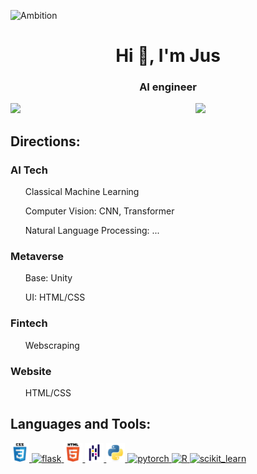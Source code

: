 ![Ambition](https://github.com/Justinfungi/Justinfungi/blob/main/METAVERSE.jpg)

<h1 align="center">Hi 👋, I'm Jus</h1>
<h3 align="center">AI engineer</h3>


<!--session 2-->
<p align="left">

  <img src="https://github-readme-stats.vercel.app/api?username=Justinfungi&show_icons=true&layout=compact&count_private=true&hide_title=true&theme=radical" style="width: 56%; max-width: 58%; min-width: 58%;">

  <img src="https://github-readme-stats.vercel.app/api/top-langs/?username=Justinfungi&layout=compact&count_private=true&theme=radical" style="width: 40%; max-width: 40%; min-width: 40%;">
  
</p>
<!-- /session 2-->

<!--session 3-->
<h2>Directions:</h2>

<h3>AI Tech</h3>
<ul>Classical Machine Learning</ul>
<ul>Computer Vision: CNN, Transformer</ul>
<ul>Natural Language Processing: ...</ul>
<h3>Metaverse</h3>
<ul>Base: Unity</ul>
<ul>UI: HTML/CSS</ul>
<ul></ul>
<h3>Fintech</h3>
<ul>Webscraping</ul>
<ul></ul>
<ul></ul>
<h3>Website</h3>
<ul>HTML/CSS</ul>

<!--/session 3-->

<!-- session 4-->
<h2 align="left">Languages and Tools:</h2>
<p align="left">
 <a href="https://www.w3schools.com/css/" target="_blank" rel="noreferrer"> <img src="https://raw.githubusercontent.com/devicons/devicon/master/icons/css3/css3-original-wordmark.svg" alt="css3" width="30" height="30"/> </a> <a href="https://flask.palletsprojects.com/" target="_blank" rel="noreferrer"> <img src="https://www.vectorlogo.zone/logos/pocoo_flask/pocoo_flask-icon.svg" alt="flask" width="30" height="30"/> </a><a href="https://www.w3.org/html/" target="_blank" rel="noreferrer"> <img src="https://raw.githubusercontent.com/devicons/devicon/master/icons/html5/html5-original-wordmark.svg" alt="html5" width="30" height="30"/> </a><a href="https://pandas.pydata.org/" target="_blank" rel="noreferrer"> <img src="https://raw.githubusercontent.com/devicons/devicon/2ae2a900d2f041da66e950e4d48052658d850630/icons/pandas/pandas-original.svg" alt="pandas" width="30" height="30"/> </a><a href="https://www.python.org" target="_blank" rel="noreferrer"> <img src="https://raw.githubusercontent.com/devicons/devicon/master/icons/python/python-original.svg" alt="python" width="30" height="30"/> </a><a href="https://pytorch.org/" target="_blank" rel="noreferrer"> <img src="https://www.vectorlogo.zone/logos/pytorch/pytorch-icon.svg" alt="pytorch" width="30" height="30"/> </a><a href="https://www.r-project.org/" target="_blank" rel="noreferrer"> <img src="https://www.r-project.org/Rlogo.png" alt="R" width="30" height="30"/> </a><a href="https://scikit-learn.org/" target="_blank" rel="noreferrer"> <img src="https://upload.wikimedia.org/wikipedia/commons/0/05/Scikit_learn_logo_small.svg" alt="scikit_learn" width="30" height="30"/> </a> </p>

<!-- /session 4-->
